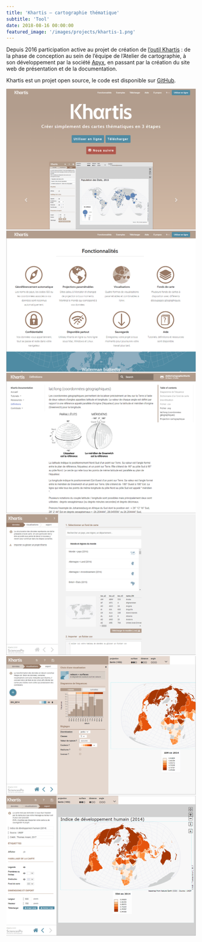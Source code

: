 ```yaml
---
title: 'Khartis – cartographie thématique'
subtitle: 'Tool'
date: 2018-08-16 00:00:00
featured_image: '/images/projects/khartis-1.png'
---
```


Depuis 2016 participation active au projet de création de [l’outil Khartis](http://www.sciencespo.fr/cartographie/khartis/) : de la phase de conception au sein de l’équipe de l’Atelier de cartographie, à son développement par la société [Apyx](http://www.apyx.fr/), en passant par la création du site web de présentation et de la documentation.

Khartis est un projet open source, le code est disponible sur [GitHub](https://github.com/AtelierCartographie/Khartis).



<div class="gallery" data-columns="2">
	<img src="/images/projects/khartis-1.png">
	<img src="/images/projects/khartis-2.png">
	<img src="/images/projects/khartis-3.png">
	<img src="/images/projects/khartis-4.png">
	<img src="/images/projects/khartis-5.png">
	<img src="/images/projects/khartis-6.png">
</div>
